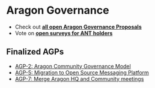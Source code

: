 # Aragon Governance

- Check out [**all open Aragon Governance Proposals**](https://github.com/aragon/governance/issues)
- Vote on [**open surveys for ANT holders**](https://http://survey.aragon.org)

## Finalized AGPs

- [AGP-2: Aragon Community Governance Model](https://github.com/aragon/governance/blob/master/AGP-2_Aragon_Community_Governance_Model.md)
- [AGP-5: Migration to Open Source Messaging Platform](https://github.com/aragon/governance/blob/master/AGP-5_Migration_to_Open_Source_Messaging_Platform.md)
- [AGP-7: Merge Aragon HQ and Community meetings](https://github.com/aragon/governance/blob/master/AGP-7_Merge_Aragon_HQ_and_Community_meetings.md)
